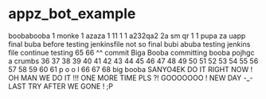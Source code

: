 # appz_bot_example
boobabooba
1
monke
1
azaza
1
11
1
1
a232qa2
2a
sm
qr
1
1
pupa
za
uapp
final buba before testing jenkinsfile
not so final 
bubi
abuba
testing jenkins file
continue testing
65
66
^^
commit
Biga Booba
committing
booba
pojhgc
a
crumbs
36
37
38
39
40
41
42
43
44
45
46
47
48
49
50
51
52
53
54
55
56
57
58
59
60
61
p
o
o
l
66
67
68
big
booba
SANYO4EK DO IT RIGHT NOW !
OH MAN WE DO IT !!!
ONE MORE TIME PLS ?!
GOOOOOOO !
NEW DAY -_-
LAST TRY AFTER WE GONE ! ;P
